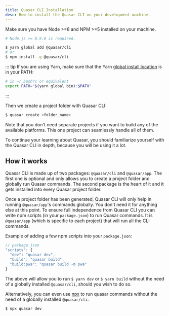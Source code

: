 ```yaml
---
title: Quasar CLI Installation
desc: How to install the Quasar CLI on your development machine.
---
```


Make sure you have Node >=8 and NPM >=5 installed on your machine.

```bash
# Node.js >= 8.9.0 is required.

$ yarn global add @quasar/cli
# or
$ npm install -g @quasar/cli
```

::: tip
If you are using Yarn, make sure that the Yarn [global install location](https://yarnpkg.com/lang/en/docs/cli/global/) is in your PATH:

```bash
# in ~/.bashrc or equivalent
export PATH="$(yarn global bin):$PATH"
```
:::

Then we create a project folder with Quasar CLI:

```bash
$ quasar create <folder_name>
```

Note that you don't need separate projects if you want to build any of the available platforms. This one project can seamlessly handle all of them.

To continue your learning about Quasar, you should familiarize yourself with the Quasar CLI in depth, because you will be using it a lot.

## How it works

Quasar CLI is made up of two packages: `@quasar/cli` and `@quasar/app`. The first one is optional and only allows you to create a project folder and globally run Quasar commands. The second package is the heart of it and it gets installed into every Quasar project folder.

Once a project folder has been generated, Quasar CLI will only help in running `@quasar/app`'s commands globally. You don't need it for anything else at this point. To ensure full independence from Quasar CLI you can write npm scripts (in your `package.json`) to run Quasar commands. It is `@quasar/app` (which is specific to each project) that will run all the CLI commands.

Example of adding a few npm scripts into your `package.json`:

```js
// package.json
"scripts": {
  "dev": "quasar dev",
  "build": "quasar build",
  "build:pwa": "quasar build -m pwa"
}
```

The above will allow you to run `$ yarn dev` or `$ yarn build` without the need of a globally installed `@quasar/cli`, should you wish to do so.

Alternatively, you can even use [npx](https://github.com/npm/npx) to run quasar commands without the need of a globally installed `@quasar/cli`.

```bash
$ npx quasar dev
```
